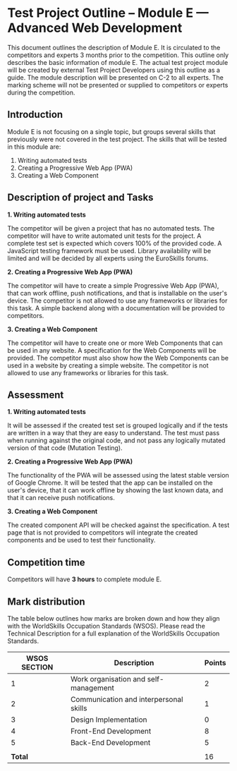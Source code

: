 # Test Project Outline – Module E — Advanced Web Development

This document outlines the description of Module E. It is circulated to the competitors and experts 3 months prior to
the competition. This outline only describes the basic information of module E. The actual test project module will be
created by external Test Project Developers using this outline as a guide. The module description will be presented on
C-2 to all experts. The marking scheme will not be presented or supplied to competitors or experts during the
competition.

## Introduction

Module E is not focusing on a single topic, but groups several skills that previously were not covered in the test
project. The skills that will be tested in this module are:

1. Writing automated tests
2. Creating a Progressive Web App (PWA)
3. Creating a Web Component

## Description of project and Tasks

__1. Writing automated tests__

The competitor will be given a project that has no automated tests. The competitor will have to write automated unit
tests for the project. A complete test set is expected which covers 100% of the provided code. A JavaScript testing
framework must be used. Library availability will be limited and will be decided by all experts using the EuroSkills
forums.

__2. Creating a Progressive Web App (PWA)__

The competitor will have to create a simple Progressive Web App (PWA), that can work offline, push notifications, and
that is installable on the user's device. The competitor is not allowed to use any frameworks or libraries for this
task. A simple backend along with a documentation will be provided to competitors. 

__3. Creating a Web Component__

The competitor will have to create one or more Web Components that can be used in any website. A specification for the
Web Components will be provided. The competitor must also show how the Web Components can be used in a website by
creating a simple website. The competitor is not allowed to use any frameworks or libraries for this task.

## Assessment

__1. Writing automated tests__

It will be assessed if the created test set is grouped logically and if the tests are written in a way that they are
easy to understand. The test must pass when running against the original code, and not pass any logically mutated
version of that code (Mutation Testing).

__2. Creating a Progressive Web App (PWA)__

The functionality of the PWA will be assessed using the latest stable version of Google Chrome. It will be tested that
the app can be installed on the user's device, that it can work offline by showing the last known data, and that it can
receive push notifications.

__3. Creating a Web Component__

The created component API will be checked against the specification. A test page that is not provided to competitors
will integrate the created components and be used to test their functionality.

## Competition time

Competitors will have **3 hours** to complete module E.

## Mark distribution

The table below outlines how marks are broken down and how they align with the WorldSkills Occupation Standards (WSOS).
Please read the Technical Description for a full explanation of the WorldSkills Occupation Standards.

| WSOS SECTION | Description                            | Points |
|--------------|----------------------------------------|--------|
| 1            | Work organisation and self-management  | 2      |
| 2            | Communication and interpersonal skills | 1      |
| 3            | Design Implementation                  | 0      |
| 4            | Front-End Development                  | 8      |
| 5            | Back-End Development                   | 5      |
|              |                                        |        |
| **Total**    |                                        | 16     |
